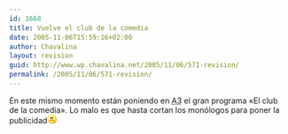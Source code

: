 ```yaml
---
id: 1668
title: Vuelve el club de la comedia
date: 2005-11-06T15:59:16+02:00
author: Chavalina
layout: revision
guid: http://www.wp.chavalina.net/2005/11/06/571-revision/
permalink: /2005/11/06/571-revision/
---
```

En este mismo momento están poniendo en <acronym title="Antena 3">A3</acronym> el gran programa «El club de la comedia». Lo malo es que hasta cortan los mon&oacute;logos para poner la publicidad![emo](/imagenes/emoticonos/triste.gif)